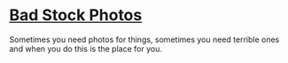 # [Bad Stock Photos](https://logikblok.github.io/badstockphotos/)
Sometimes you need photos for things, sometimes you need terrible ones and when you do this is the place for you.
